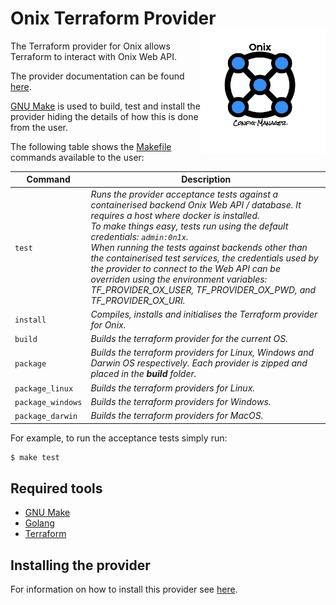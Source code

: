 # Onix Terraform Provider <img src="../docs/pics/ox.png" width="200" height="200" align="right">

The Terraform provider for Onix allows Terraform to interact with Onix Web API.

The provider documentation can be found [here](docs/index.md).

[GNU Make](https://www.gnu.org/software/make/) is used to build, test and install the provider hiding the details of how this is done from the user.

The following table shows the [Makefile](Makefile) commands available to the user:

| Command | Description |
|---|---|
| `test` | *Runs the provider acceptance tests against a containerised backend Onix Web API / database. It requires a host where docker is installed. <br> To make things easy, tests run using the default credentials: `admin:0n1x`. <br> When running the tests against backends other than the containerised test services, the credentials used by the provider to connect to the Web API can be overriden using the environment variables: TF_PROVIDER_OX_USER, TF_PROVIDER_OX_PWD, and TF_PROVIDER_OX_URI.* |
| `install` | *Compiles, installs and initialises the Terraform provider for Onix.* |
| `build` | *Builds the terraform provider for the current OS.* |
| `package` | *Builds the terraform providers for Linux, Windows and Darwin OS respectively. Each provider is zipped and placed in the **build** folder.* |
| `package_linux` | *Builds the terraform providers for Linux.* |
| `package_windows` | *Builds the terraform providers for Windows.* |
| `package_darwin` | *Builds the terraform providers for MacOS.* |

For example, to run the acceptance tests simply run:

```bash
$ make test
```

## Required tools

- [GNU Make](https://www.gnu.org/software/make/)
- [Golang](https://golang.org/) 
- [Terraform](https://www.terraform.io/)

## Installing the provider

For information on how to install this provider see [here](https://www.terraform.io/docs/configuration/providers.html#third-party-plugins).


